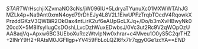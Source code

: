 $START$WrHschjiXZvmaNO3cNs/jW096lU+5LdryaTYunuXc01MXWWTAhJGMZLk4p+Na9Ant0xmN4oyd79rDhEJy4L8V2L1EiwUPFzTrqbTOcdV4RqowkXPrzddGKzV3QWBiR2OkOax4ntLirK2uf6eAUpGcLXJq+/Do/b3mXvHBwyNk020cdX+5M8IfsyllugCsDOshLLvcDzhWuxEDwbsJ/0Vc3ut2Rc9V2qWOpOzUAA8aqVq+Apxw6BC3UEboXuRczWtvlpNw0xhrar+c4Mveu1O0yS5C2qrTHZ+2INrY9H2+RAtsM0JGFIlgp+YV459FbLoLQZl6fx7lr7qgy0Ge1zcYA==$END$